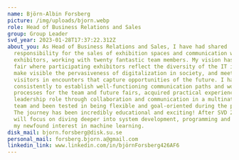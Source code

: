 ```yaml
---
name: Björn-Albin Forsberg
picture: /img/uploads/bjorn.webp
role: Head of Business Relations and Sales
group: Group Leader
svd_year: 2023-01-28T17:37:22.312Z
about_you: As Head of Business Relations and Sales, I have had shared
  responsibility for the sales of exhibition spaces and communication with
  exhibitors, working with twenty fantastic team members. My vision has been a
  fair where participating exhibitors reflect the diversity of the IT industry,
  make visible the pervasiveness of digitalization in society, and meet our
  visitors in encounters that capture opportunities of the future. I have worked
  consistently to establish well-functioning communication paths and work
  processes for the team and future fairs, acquired practical experience in the
  leadership role through collaboration and communication in a multinational
  team and been tested in being flexible and goal-oriented during the process.
  The journey has been incredibly educational and exciting! After SVD 2023, I
  will focus on diving deeper into system development, programming and exploring
  my newfound interest in machine learning.
disk_mail: bjorn.forsberg@disk.su.se
personal_mail: forsberg.bjorn.a@gmail.com
linkedin_link: www.linkedin.com/in/björnForsberg426AF6
---
```

